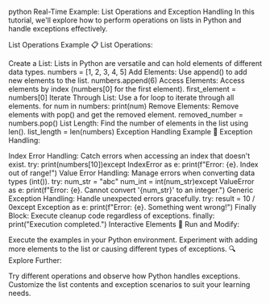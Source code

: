 python Real-Time Example: List Operations and Exception Handling
In this tutorial, we'll explore how to perform operations on lists in Python and handle exceptions effectively.

List Operations Example
📋 List Operations:

Create a List: Lists in Python are versatile and can hold elements of different data types.
numbers = [1, 2, 3, 4, 5]
Add Elements: Use append() to add new elements to the list.
numbers.append(6)
Access Elements: Access elements by index (numbers[0] for the first element).
first_element = numbers[0]
Iterate Through List: Use a for loop to iterate through all elements.
for num in numbers:    print(num)
Remove Elements: Remove elements with pop() and get the removed element.
removed_number = numbers.pop()
List Length: Find the number of elements in the list using len().
list_length = len(numbers)
Exception Handling Example
🚨 Exception Handling:

Index Error Handling: Catch errors when accessing an index that doesn't exist.
try:    print(numbers[10])except IndexError as e:    print(f"Error: {e}. Index out of range!")
Value Error Handling: Manage errors when converting data types (int()).
try:    num_str = "abc"    num_int = int(num_str)except ValueError as e:    print(f"Error: {e}. Cannot convert '{num_str}' to an integer.")
Generic Exception Handling: Handle unexpected errors gracefully.
try:    result = 10 / 0except Exception as e:    print(f"Error: {e}. Something went wrong!")
Finally Block: Execute cleanup code regardless of exceptions.
finally:    print("Execution completed.")
Interactive Elements
🚀 Run and Modify:

Execute the examples in your Python environment.
Experiment with adding more elements to the list or causing different types of exceptions.
🔍 Explore Further:

Try different operations and observe how Python handles exceptions.
Customize the list contents and exception scenarios to suit your learning needs.
